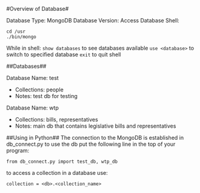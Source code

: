 #Overview of Database#

Database Type: MongoDB
Database Version:
Access Database Shell:
```
cd /usr
./bin/mongo
```

While in shell:
`show databases` to see databases available
`use <database>` to switch to specified database
`exit` to quit shell

##Databases##

Database Name: test
 * Collections: people
 * Notes: test db for testing 

Database Name: wtp
 * Collections: bills, representatives
 * Notes: main db that contains legislative bills and representatives 

##Using in Python##
The connection to the MongoDB is established in db\_connect.py to use the db put the following line in the top of your program:

`from db_connect.py import test_db, wtp_db`

to access a collection in a database use:

`collection = <db>.<collection_name>`
